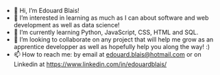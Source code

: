 - 👋 Hi, I’m Edouard Blais!
- 👀 I’m interested in learning as much as I can about software and web development as well as data science!
- 🌱 I’m currently learning Python, JavaScript, CSS, HTML and SQL.
- 💞️ I’m looking to collaborate on any project that will help me grow as an apprentice developper as well as hopefully help you along the way! :)
- 📫 How to reach me: by email at edouard.blais@hotmail.com or on Linkedin at https://www.linkedin.com/in/edouardblais/

<!---
edouardblais/edouardblais is a ✨ special ✨ repository because its `README.md` (this file) appears on your GitHub profile.
You can click the Preview link to take a look at your changes.
--->
